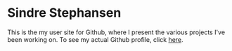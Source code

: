 # Sindre Stephansen
This is the my user site for Github, where I present the various projects I've been working on.
To see my actual Github profile, click [here](https://github.com/kalkins).
